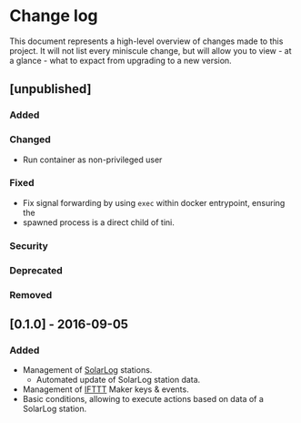 # Change log

This document represents a high-level overview of changes made to this project.
It will not list every miniscule change, but will allow you to view - at a
glance - what to expact from upgrading to a new version.

## [unpublished]

### Added

### Changed

- Run container as non-privileged user

### Fixed

- Fix signal forwarding by using `exec` within docker entrypoint, ensuring the
- spawned process is a direct child of tini.

### Security

### Deprecated

### Removed


## [0.1.0] - 2016-09-05

### Added

- Management of [SolarLog](http://www.solar-log.com) stations.
  - Automated update of SolarLog station data.
- Management of [IFTTT](http://ifttt.com) Maker keys & events.
- Basic conditions, allowing to execute actions based on data of a SolarLog
  station.
